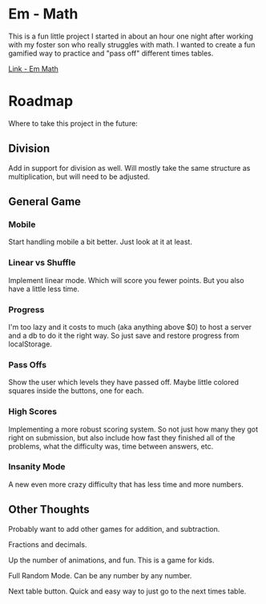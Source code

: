 # Em - Math

This is a fun little project I started in about an hour one night after working with my foster son who really struggles with math. I wanted to create a fun gamified way to practice and "pass off" different times tables.

[Link - Em Math](https://math.cecil-thomas.com)

# Roadmap

Where to take this project in the future:

## Division

Add in support for division as well. Will mostly take the same structure as multiplication, but will need to be adjusted.

## General Game

### Mobile

Start handling mobile a bit better. Just look at it at least. 

### Linear vs Shuffle

Implement linear mode. Which will score you fewer points. But you also have a little less time. 

### Progress

I'm too lazy and it costs to much (aka anything above $0) to host a server and a db to do it the right way. So just save and restore progress from localStorage.

### Pass Offs

Show the user which levels they have passed off. Maybe little colored squares inside the buttons, one for each.

### High Scores

Implementing a more robust scoring system. So not just how many they got right on submission, but also include how fast they finished all of the problems, what the difficulty was, time between answers, etc.

### Insanity Mode

A new even more crazy difficulty that has less time and more numbers.

## Other Thoughts

Probably want to add other games for addition, and subtraction.

Fractions and decimals.

Up the number of animations, and fun. This is a game for kids.

Full Random Mode. Can be any number by any number.

Next table button. Quick and easy way to just go to the next times table.
